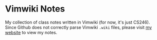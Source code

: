 # Vimwiki Notes

My collection of class notes written in Vimwiki (for now, it's just CS246). Since Github does not correctly parse Vimwiki `.wiki` files, please visit [my website](http://taaha.xyz) to view my notes.
